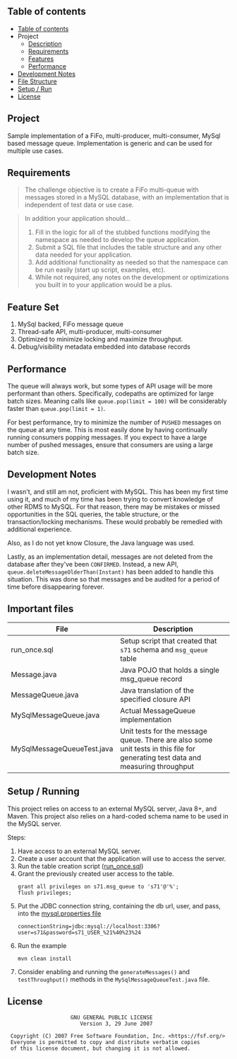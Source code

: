 ## Table of contents
* [Table of contents](#table-of-contents)
* Project
  * [Description](#project)
  * [Requirements](#requirements)
  * [Features](#feature-set)
  * [Performance](#performance)
* [Development Notes](#development-notes)
* [File Structure](#important-files)
* [Setup / Run](#setup--running)
* [License](#license)


## Project
Sample implementation of a FiFo, multi-producer, multi-consumer, MySql based message queue. Implementation
is generic and can be used for multiple use cases. 

## Requirements 
> The challenge objective is to create a FiFo multi-queue with messages stored in a MySQL database, with an implementation that is independent of test data or use case.
  
>  In addition your application should...
>  1. Fill in the logic for all of the stubbed functions modifying the namespace as needed to develop the queue application.
>  2. Submit a SQL file that includes the table structure and any other data needed for your application.
>  3. Add additional functionality as needed so that the namespace can be run easily (start up script, examples, etc).
>  4. While not required, any notes on the development or optimizations you built in to your application would be a plus.

## Feature Set
1. MySql backed, FiFo message queue
1. Thread-safe API, multi-producer, multi-consumer 
1. Optimized to minimize locking and maximize throughput.
1. Debug/visibility metadata embedded into database records 


## Performance
The queue will always work, but some types of API usage will be more performant than others.
Specifically, codepaths are optimized for large batch sizes. Meaning calls like `queue.pop(limit = 100)` will be 
considerably faster than `queue.pop(limit = 1)`. 

For best performance, try to minimize the number of `PUSHED` messages on the queue at any time. This is most
easily done by having continually running consumers popping messages. If you expect to have a large number of
pushed messages, ensure that consumers are using a large batch size.

## Development Notes
I wasn't, and still am not, proficient with MySQL. This has been my first time using it, and much of my time has been
trying to convert knowledge of other RDMS to MySQL. For that reason, there may be mistakes or missed opportunities in the 
SQL queries, the table structure, or the transaction/locking mechanisms. These would probably be remedied with additional
experience. 

Also, as I do not yet know Closure, the Java language was used.

Lastly, as an implementation detail, messages are not deleted from the database after they've been `CONFIRMED`. Instead, a new API, `queue.deleteMessageOlderThan(Instant)` has been added to handle this situation. This was done so that messages and be audited for a period of time before disappearing forever.

## Important files
| File | Description |
| ---- | ----------- |
| run_once.sql | Setup script that created that `s71` schema and `msg_queue` table |
| Message.java | Java POJO that holds a single msg_queue record |
| MessageQueue.java | Java translation of the specified closure API |
| MySqlMessageQueue.java | Actual MessageQueue implementation |
| MySqlMessageQueueTest.java | Unit tests for the message queue. There are also some unit tests in this file for generating test data and measuring throughput | 


## Setup / Running
This project relies on access to an external MySQL server, Java 8+, and Maven. This project also relies on a hard-coded 
schema name to be used in the MySQL server.

Steps:
1. Have access to an external MySQL server.
1. Create a user account that the application will use to access the server.
1. Run the table creation script ([run_once.sql](https://github.com/dbford/Sample-MySQL-Message-Queue/blob/master/src/schema/run_once.sql))
1. Grant the previously created user access to the table.
    ```mysql
    grant all privileges on s71.msg_queue to 's71'@'%';
    flush privileges;
    ```
1. Put the JDBC connection string, containing the db url, user, and pass, into the [mysql.properties file](https://github.com/dbford/Sample-MySQL-Message-Queue/blob/master/src/test/resources/mysql.properties)
   ```properties
   connectionString=jdbc:mysql://localhost:3306?user=s71&password=s71_USER_%21%40%23%24
   ```
1. Run the example
   ```
   mvn clean install
   ```
1. Consider enabling and running the `generateMessages()` and `testThroughput()` methods in the `MySqlMessageQueueTest.java` file.

## License
```
                    GNU GENERAL PUBLIC LICENSE
                       Version 3, 29 June 2007

 Copyright (C) 2007 Free Software Foundation, Inc. <https://fsf.org/>
 Everyone is permitted to copy and distribute verbatim copies
 of this license document, but changing it is not allowed.
 ```
